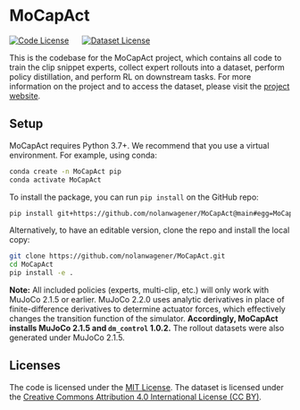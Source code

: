 # MoCapAct
[![Code License](https://img.shields.io/badge/License-MIT-yellow.svg)](https://opensource.org/licenses/MIT) &nbsp;&nbsp;&nbsp;&nbsp; [![Dataset License](https://i.creativecommons.org/l/by/4.0/88x31.png)](https://creativecommons.org/licenses/by/4.0/)

This is the codebase for the MoCapAct project, which contains all code to train the clip snippet experts, collect expert rollouts into a dataset, perform policy distillation, and perform RL on downstream tasks.
For more information on the project and to access the dataset, please visit the [project website](https://mhauskn.github.io/mocapact.github.io/).

## Setup
MoCapAct requires Python 3.7+.
We recommend that you use a virtual environment.
For example, using conda:
```bash
conda create -n MoCapAct pip
conda activate MoCapAct
```

To install the package, you can run `pip install` on the GitHub repo:
```bash
pip install git+https://github.com/nolanwagener/MoCapAct@main#egg=MoCapAct
```

Alternatively, to have an editable version, clone the repo and install the local copy:
```bash
git clone https://github.com/nolanwagener/MoCapAct.git
cd MoCapAct
pip install -e .
```

**Note:** All included policies (experts, multi-clip, etc.) will only work with MuJoCo 2.1.5 or earlier.
MuJoCo 2.2.0 uses analytic derivatives in place of finite-difference derivatives to determine actuator forces, which effectively changes the transition function of the simulator.
**Accordingly, MoCapAct installs MuJoCo 2.1.5 and `dm_control` 1.0.2.**
The rollout datasets were also generated under MuJoCo 2.1.5.
## Licenses
The code is licensed under the [MIT License](https://opensource.org/licenses/MIT).
The dataset is licensed under the [Creative Commons Attribution 4.0 International License (CC BY)](https://creativecommons.org/licenses/by/4.0/).
